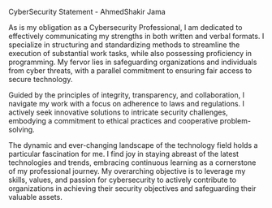 CyberSecurity Statement - AhmedShakir Jama


As is my obligation as a Cybersecurity Professional, I am dedicated to effectively communicating my strengths in both written and verbal formats.
I specialize in structuring and standardizing methods to streamline the execution of substantial work tasks, while also possessing
proficiency in programming. My fervor lies in safeguarding organizations and individuals from cyber threats, with a parallel
commitment to ensuring fair access to secure technology.

Guided by the principles of integrity, transparency,
and collaboration, I navigate my work 
with a focus on adherence to 
laws and regulations. I 
actively seek 
innovative 
solutions to intricate security challenges, embodying a commitment to ethical practices and cooperative problem-solving.

The dynamic and ever-changing landscape of the technology field holds a particular fascination for me. I find joy in staying abreast of the 
latest technologies and trends, embracing continuous learning as a cornerstone of my professional journey. My overarching objective is to leverage my 
skills, values, and passion for cybersecurity to actively contribute to organizations in achieving their security objectives and safeguarding their valuable 
assets.




<!---
JamaAhmedShakir/JamaAhmedShakir is a ✨ special ✨ repository because its `README.md` (this file) appears on your GitHub profile.
You can click the Preview link to take a look at your changes.
--->
